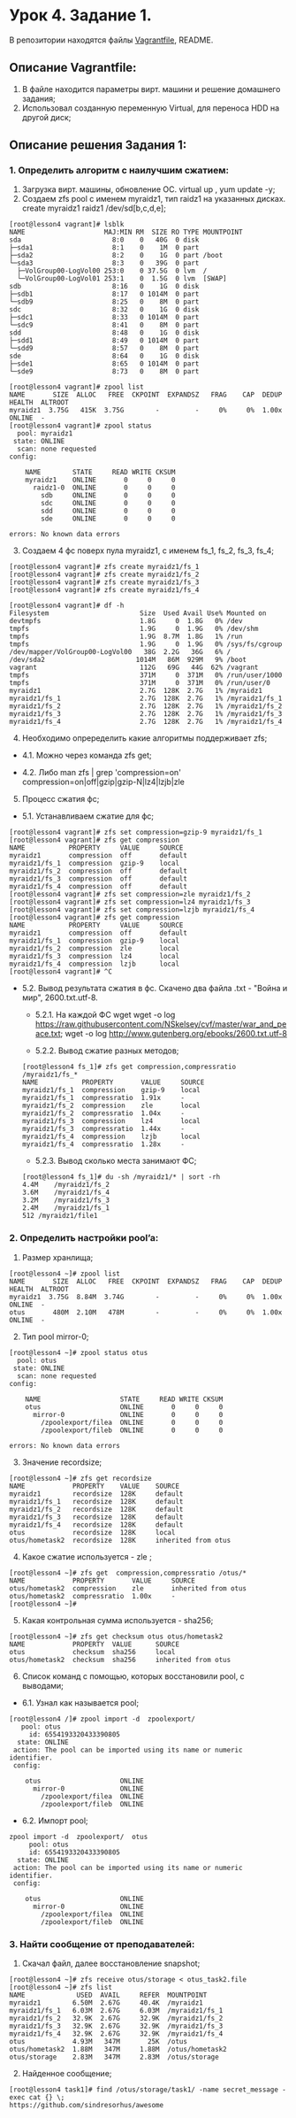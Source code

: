 # Урок 4. Задание 1.
В репозитории находятся файлы [Vagrantfile](Vagrantfile), README.

## Описание Vagrantfile:
1. В файле находится параметры вирт. машини и решение домашнего задания;
2. Использовал созданную переменную Virtual, для переноса HDD на другой диск;

## Описание решения Задания 1:

### 1. Определить алгоритм с наилучшим сжатием:
1. Загрузка вирт. машины, обновление ОС. virtual up , yum update -y;
2. Создаем zfs pool с именем myraidz1, тип raidz1 на указанных дисках. create myraidz1 raidz1 /dev/sd[b,c,d,e];

```
[root@lesson4 vagrant]# lsblk
NAME                    MAJ:MIN RM  SIZE RO TYPE MOUNTPOINT
sda                       8:0    0   40G  0 disk 
├─sda1                    8:1    0    1M  0 part 
├─sda2                    8:2    0    1G  0 part /boot
└─sda3                    8:3    0   39G  0 part 
  ├─VolGroup00-LogVol00 253:0    0 37.5G  0 lvm  /
  └─VolGroup00-LogVol01 253:1    0  1.5G  0 lvm  [SWAP]
sdb                       8:16   0    1G  0 disk 
├─sdb1                    8:17   0 1014M  0 part 
└─sdb9                    8:25   0    8M  0 part 
sdc                       8:32   0    1G  0 disk 
├─sdc1                    8:33   0 1014M  0 part 
└─sdc9                    8:41   0    8M  0 part 
sdd                       8:48   0    1G  0 disk 
├─sdd1                    8:49   0 1014M  0 part 
└─sdd9                    8:57   0    8M  0 part 
sde                       8:64   0    1G  0 disk 
├─sde1                    8:65   0 1014M  0 part 
└─sde9                    8:73   0    8M  0 part 
```
```
[root@lesson4 vagrant]# zpool list
NAME       SIZE  ALLOC   FREE  CKPOINT  EXPANDSZ   FRAG    CAP  DEDUP    HEALTH  ALTROOT
myraidz1  3.75G   415K  3.75G        -         -     0%     0%  1.00x    ONLINE  -
[root@lesson4 vagrant]# zpool status
  pool: myraidz1
 state: ONLINE
  scan: none requested
config:

	NAME        STATE     READ WRITE CKSUM
	myraidz1    ONLINE       0     0     0
	  raidz1-0  ONLINE       0     0     0
	    sdb     ONLINE       0     0     0
	    sdc     ONLINE       0     0     0
	    sdd     ONLINE       0     0     0
	    sde     ONLINE       0     0     0

errors: No known data errors

```
3. Создаем 4 фс поверх пула myraidz1, с именем fs_1, fs_2, fs_3, fs_4;

```
[root@lesson4 vagrant]# zfs create myraidz1/fs_1
[root@lesson4 vagrant]# zfs create myraidz1/fs_2
[root@lesson4 vagrant]# zfs create myraidz1/fs_3
[root@lesson4 vagrant]# zfs create myraidz1/fs_4
```
```
[root@lesson4 vagrant]# df -h
Filesystem                       Size  Used Avail Use% Mounted on
devtmpfs                         1.8G     0  1.8G   0% /dev
tmpfs                            1.9G     0  1.9G   0% /dev/shm
tmpfs                            1.9G  8.7M  1.8G   1% /run
tmpfs                            1.9G     0  1.9G   0% /sys/fs/cgroup
/dev/mapper/VolGroup00-LogVol00   38G  2.2G   36G   6% /
/dev/sda2                       1014M   86M  929M   9% /boot
vagrant                          112G   69G   44G  62% /vagrant
tmpfs                            371M     0  371M   0% /run/user/1000
tmpfs                            371M     0  371M   0% /run/user/0
myraidz1                         2.7G  128K  2.7G   1% /myraidz1
myraidz1/fs_1                    2.7G  128K  2.7G   1% /myraidz1/fs_1
myraidz1/fs_2                    2.7G  128K  2.7G   1% /myraidz1/fs_2
myraidz1/fs_3                    2.7G  128K  2.7G   1% /myraidz1/fs_3
myraidz1/fs_4                    2.7G  128K  2.7G   1% /myraidz1/fs_4

```
4. Необходимо опреределить какие алгоритмы поддерживает zfs;

* 4.1. Можно через команда zfs get;

* 4.2. Либо man zfs | grep 'compression=on'
compression=on|off|gzip|gzip-N|lz4|lzjb|zle

5. Процесс сжатия фс;
 
* 5.1. Устанавливаем сжатие для фс;
 
```
[root@lesson4 vagrant]# zfs set compression=gzip-9 myraidz1/fs_1
[root@lesson4 vagrant]# zfs get compression
NAME           PROPERTY     VALUE     SOURCE
myraidz1       compression  off       default
myraidz1/fs_1  compression  gzip-9    local
myraidz1/fs_2  compression  off       default
myraidz1/fs_3  compression  off       default
myraidz1/fs_4  compression  off       default
[root@lesson4 vagrant]# zfs set compression=zle myraidz1/fs_2
[root@lesson4 vagrant]# zfs set compression=lz4 myraidz1/fs_3
[root@lesson4 vagrant]# zfs set compression=lzjb myraidz1/fs_4
[root@lesson4 vagrant]# zfs get compression
NAME           PROPERTY     VALUE     SOURCE
myraidz1       compression  off       default
myraidz1/fs_1  compression  gzip-9    local
myraidz1/fs_2  compression  zle       local
myraidz1/fs_3  compression  lz4       local
myraidz1/fs_4  compression  lzjb      local
[root@lesson4 vagrant]# ^C
```

* 5.2. Вывод результата сжатия в фс. Скачено два файла .txt - "Война и мир", 2600.txt.utf-8. 

    * 5.2.1. На каждой ФС wget wget -o log https://raw.githubusercontent.com/NSkelsey/cvf/master/war_and_peace.txt; wget -o log http://www.gutenberg.org/ebooks/2600.txt.utf-8 

    * 5.2.2. Вывод сжатие разных методов;

	```
	[root@lesson4 fs_1]# zfs get compression,compressratio /myraidz1/fs_*
	NAME           PROPERTY       VALUE     SOURCE
	myraidz1/fs_1  compression    gzip-9    local
	myraidz1/fs_1  compressratio  1.91x     -
	myraidz1/fs_2  compression    zle       local
	myraidz1/fs_2  compressratio  1.04x     -
	myraidz1/fs_3  compression    lz4       local
	myraidz1/fs_3  compressratio  1.44x     -
	myraidz1/fs_4  compression    lzjb      local
	myraidz1/fs_4  compressratio  1.28x     -

	```
    * 5.2.3. Вывод сколько места занимают ФС;

	```
	[root@lesson4 fs_1]# du -sh /myraidz1/* | sort -rh 
	4.4M	/myraidz1/fs_2
	3.6M	/myraidz1/fs_4
	3.2M	/myraidz1/fs_3
	2.4M	/myraidz1/fs_1
	512	/myraidz1/file1
	```

### 2. Определить настройки pool’a:
1. Размер хранлища;

```
[root@lesson4 ~]# zpool list
NAME       SIZE  ALLOC   FREE  CKPOINT  EXPANDSZ   FRAG    CAP  DEDUP    HEALTH  ALTROOT
myraidz1  3.75G  8.84M  3.74G        -         -     0%     0%  1.00x    ONLINE  -
otus       480M  2.10M   478M        -         -     0%     0%  1.00x    ONLINE  -

```

2. Тип pool mirror-0;

```
[root@lesson4 ~]# zpool status otus
  pool: otus
 state: ONLINE
  scan: none requested
config:

	NAME                    STATE     READ WRITE CKSUM
	otus                    ONLINE       0     0     0
	  mirror-0              ONLINE       0     0     0
	    /zpoolexport/filea  ONLINE       0     0     0
	    /zpoolexport/fileb  ONLINE       0     0     0

errors: No known data errors

```

3. Значение recordsize;

```
[root@lesson4 ~]# zfs get recordsize 
NAME            PROPERTY    VALUE    SOURCE
myraidz1        recordsize  128K     default
myraidz1/fs_1   recordsize  128K     default
myraidz1/fs_2   recordsize  128K     default
myraidz1/fs_3   recordsize  128K     default
myraidz1/fs_4   recordsize  128K     default
otus            recordsize  128K     local
otus/hometask2  recordsize  128K     inherited from otus
```

4. Какое сжатие используется - zle ;

```
[root@lesson4 ~]# zfs get  compression,compressratio /otus/*
NAME            PROPERTY       VALUE     SOURCE
otus/hometask2  compression    zle       inherited from otus
otus/hometask2  compressratio  1.00x     -
[root@lesson4 ~]# 

``` 

5. Какая контрольная сумма используется - sha256;

```
[root@lesson4 ~]# zfs get checksum otus otus/hometask2
NAME            PROPERTY  VALUE      SOURCE
otus            checksum  sha256     local
otus/hometask2  checksum  sha256     inherited from otus
```

6. Список команд с помощью, которых восстановили pool, с выводами;

* 6.1. Узнал как называется pool;
``` 
[root@lesson4 /]# zpool import -d  zpoolexport/ 
   pool: otus
     id: 6554193320433390805
  state: ONLINE
 action: The pool can be imported using its name or numeric identifier.
 config:

	otus                    ONLINE
	  mirror-0              ONLINE
	    /zpoolexport/filea  ONLINE
	    /zpoolexport/fileb  ONLINE
```

* 6.2. Импорт pool;

```
zpool import -d  zpoolexport/  otus   
     pool: otus
     id: 6554193320433390805
  state: ONLINE
 action: The pool can be imported using its name or numeric identifier.
 config:

	otus                    ONLINE
	  mirror-0              ONLINE
	    /zpoolexport/filea  ONLINE
	    /zpoolexport/fileb  ONLINE
```

### 3. Найти сообщение от преподавателей:
1. Скачал файл, далее восстановление snapshot;

```
[root@lesson4 ~]# zfs receive otus/storage < otus_task2.file
[root@lesson4 ~]# zfs list
NAME             USED  AVAIL     REFER  MOUNTPOINT
myraidz1        6.50M  2.67G     40.4K  /myraidz1
myraidz1/fs_1   6.03M  2.67G     6.03M  /myraidz1/fs_1
myraidz1/fs_2   32.9K  2.67G     32.9K  /myraidz1/fs_2
myraidz1/fs_3   32.9K  2.67G     32.9K  /myraidz1/fs_3
myraidz1/fs_4   32.9K  2.67G     32.9K  /myraidz1/fs_4
otus            4.93M   347M       25K  /otus
otus/hometask2  1.88M   347M     1.88M  /otus/hometask2
otus/storage    2.83M   347M     2.83M  /otus/storage

```

2. Найденное сообщение;

```
[root@lesson4 task1]# find /otus/storage/task1/ -name secret_message -exec cat {} \;
https://github.com/sindresorhus/awesome
``` 
